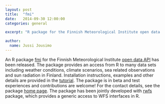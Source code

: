 ```yaml
---
layout: post
title:  "fmi"
date:   2014-09-30 12:00:00
categories: general

excerpt: "R package for the Finnish Meteorological Institute open data added to rOpenGov"

author:
  name: Jussi Jousimo
---
```


An R package [fmi](https://github.com/rOpenGov/fmi) for the Finnish Meteorological Institute
[open data API](https://en.ilmatieteenlaitos.fi/open-data) has been released.
The package provides an access from R to many data sets including weather conditions,
climate scenarios, sea related observations and sun radiation in Finland.
Installation instructions, examples and other details are provided in the
[tutorial](https://github.com/rOpenGov/fmi/blob/master/vignettes/fmi_tutorial.md).
The package is in beta and test experiences and contributions are welcome!
For the contact details, see the package [home page](https://github.com/rOpenGov/fmi).
The package has been jointly developed with [rwfs](https://github.com/rOpenGov/rwfs) package,
which provides a generic access to WFS interfaces in R.

[jekyll-gh]: https://github.com/mojombo/jekyll
[jekyll]:    http://jekyllrb.com
